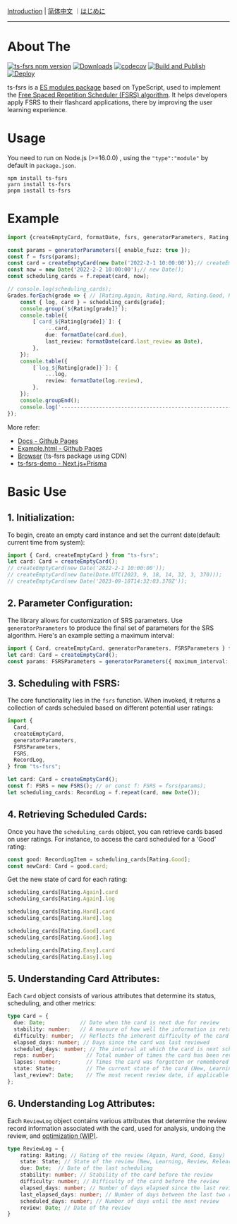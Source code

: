 [Introduction](./README.md) | [简体中文](./README_CN.md) ｜[はじめに](./README_JP.md)

---

# About The
[![ts-fsrs npm version](https://img.shields.io/npm/v/ts-fsrs.svg)](https://www.npmjs.com/package/ts-fsrs)
[![Downloads](https://img.shields.io/npm/dm/ts-fsrs)](https://www.npmjs.com/package/ts-fsrs)
[![codecov](https://codecov.io/gh/open-spaced-repetition/ts-fsrs/graph/badge.svg?token=E3KLLDL8QH)](https://codecov.io/gh/open-spaced-repetition/ts-fsrs)
[![Build and Publish](https://github.com/open-spaced-repetition/ts-fsrs/actions/workflows/npm-publish.yml/badge.svg)](https://github.com/open-spaced-repetition/ts-fsrs/actions/workflows/npm-publish.yml)
[![Deploy](https://github.com/open-spaced-repetition/ts-fsrs/actions/workflows/deploy.yml/badge.svg)](https://github.com/open-spaced-repetition/ts-fsrs/actions/workflows/deploy.yml)

ts-fsrs is a [ES modules package](https://gist.github.com/sindresorhus/a39789f98801d908bbc7ff3ecc99d99c) based on TypeScript, used to implement the [Free Spaced Repetition Scheduler (FSRS) algorithm](https://github.com/open-spaced-repetition/free-spaced-repetition-scheduler). It helps
developers apply FSRS to their flashcard applications, there by improving the user learning experience.

# Usage
You need to run on Node.js (>=16.0.0) , using the `"type":"module"` by default in `package.json`.

```
npm install ts-fsrs
yarn install ts-fsrs
pnpm install ts-fsrs
```

# Example

```typescript
import {createEmptyCard, formatDate, fsrs, generatorParameters, Rating, Grades} from 'ts-fsrs';

const params = generatorParameters({ enable_fuzz: true });
const f = fsrs(params);
const card = createEmptyCard(new Date('2022-2-1 10:00:00'));// createEmptyCard();
const now = new Date('2022-2-2 10:00:00');// new Date();
const scheduling_cards = f.repeat(card, now);

// console.log(scheduling_cards);
Grades.forEach(grade => { // [Rating.Again, Rating.Hard, Rating.Good, Rating.Easy]
    const { log, card } = scheduling_cards[grade];
    console.group(`${Rating[grade]}`);
    console.table({
        [`card_${Rating[grade]}`]: {
            ...card,
            due: formatDate(card.due),
            last_review: formatDate(card.last_review as Date),
        },
    });
    console.table({
        [`log_${Rating[grade]}`]: {
            ...log,
            review: formatDate(log.review),
        },
    });
    console.groupEnd();
    console.log('----------------------------------------------------------------');
});
```

More refer:
- [Docs - Github Pages](https://open-spaced-repetition.github.io/ts-fsrs/)
- [Example.html - Github Pages](https://open-spaced-repetition.github.io/ts-fsrs/example)
- [Browser](https://github.com/open-spaced-repetition/ts-fsrs/blob/master/example/example.html) (ts-fsrs package using CDN)
- [ts-fsrs-demo - Next.js+Prisma](https://github.com/ishiko732/ts-fsrs-demo)


# Basic Use 

## 1. **Initialization**:
To begin, create an empty card instance and set the current date(default: current time from system):

```typescript
import { Card, createEmptyCard } from "ts-fsrs";
let card: Card = createEmptyCard();
// createEmptyCard(new Date('2022-2-1 10:00:00'));
// createEmptyCard(new Date(Date.UTC(2023, 9, 18, 14, 32, 3, 370)));
// createEmptyCard(new Date('2023-09-18T14:32:03.370Z'));
```

## 2. **Parameter Configuration**:
The library allows for customization of SRS parameters. Use `generatorParameters` to produce the final set of parameters for the SRS algorithm. Here's an example setting a maximum interval:

```typescript
import { Card, createEmptyCard, generatorParameters, FSRSParameters } from "ts-fsrs";
let card: Card = createEmptyCard();
const params: FSRSParameters = generatorParameters({ maximum_interval: 1000 });
```

## 3. **Scheduling with FSRS**:
The core functionality lies in the `fsrs` function. When invoked, it returns a collection of cards scheduled based on different potential user ratings:

```typescript
import {
  Card,
  createEmptyCard,
  generatorParameters,
  FSRSParameters,
  FSRS,
  RecordLog,
} from "ts-fsrs";

let card: Card = createEmptyCard();
const f: FSRS = new FSRS(); // or const f: FSRS = fsrs(params);
let scheduling_cards: RecordLog = f.repeat(card, new Date());
```

## 4. **Retrieving Scheduled Cards**:
Once you have the `scheduling_cards` object, you can retrieve cards based on user ratings. For instance, to access the card scheduled for a 'Good' rating:

```typescript
const good: RecordLogItem = scheduling_cards[Rating.Good];
const newCard: Card = good.card;
```

Get the new state of card for each rating:
```typescript
scheduling_cards[Rating.Again].card
scheduling_cards[Rating.Again].log

scheduling_cards[Rating.Hard].card
scheduling_cards[Rating.Hard].log

scheduling_cards[Rating.Good].card
scheduling_cards[Rating.Good].log

scheduling_cards[Rating.Easy].card
scheduling_cards[Rating.Easy].log
```

## 5. **Understanding Card Attributes**:
Each `Card` object consists of various attributes that determine its status, scheduling, and other metrics:

```typescript
type Card = {
  due: Date;           // Date when the card is next due for review
  stability: number;   // A measure of how well the information is retained
  difficulty: number;  // Reflects the inherent difficulty of the card content
  elapsed_days: number; // Days since the card was last reviewed
  scheduled_days: number; // The interval at which the card is next scheduled
  reps: number;          // Total number of times the card has been reviewed
  lapses: number;        // Times the card was forgotten or remembered incorrectly
  state: State;          // The current state of the card (New, Learning, Review, Relearning)
  last_review?: Date;    // The most recent review date, if applicable
};
```

## 6. **Understanding Log Attributes**:
Each `ReviewLog` object contains various attributes that determine the review record information associated with the card, used for analysis, undoing the review, and [optimization (WIP)](https://github.com/open-spaced-repetition/fsrs-optimizer).

```typescript
type ReviewLog = {
    rating: Rating; // Rating of the review (Again, Hard, Good, Easy)
    state: State; // State of the review (New, Learning, Review, Relearning)
    due: Date;  // Date of the last scheduling
    stability: number; // Stability of the card before the review
    difficulty: number; // Difficulty of the card before the review
    elapsed_days: number; // Number of days elapsed since the last review
    last_elapsed_days: number; // Number of days between the last two reviews
    scheduled_days: number; // Number of days until the next review
    review: Date; // Date of the review
}
```